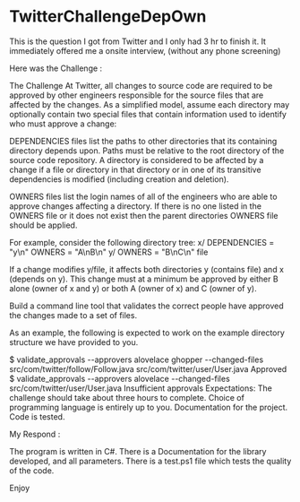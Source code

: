 # TwitterChallengeDepOwn
This is the question I got from Twitter and I only had 3 hr to finish it. 
It immediately offered me a onsite interview, (without any phone screening)


Here was the Challenge :

The Challenge
At Twitter, all changes to source code are required to be approved by other engineers responsible for the source files that are affected by the changes. As a simplified model, assume each directory may optionally contain two special files that contain information used to identify who must approve a change:

DEPENDENCIES files list the paths to other directories that its containing directory depends upon. Paths must be relative to the root directory of the source code repository. A directory is considered to be affected by a change if a file or directory in that directory or in one of its transitive dependencies is modified (including creation and deletion).

OWNERS files list the login names of all of the engineers who are able to approve changes affecting a directory. If there is no one listed in the OWNERS file or it does not exist then the parent directories OWNERS file should be applied.

For example, consider the following directory tree:
  x/
    DEPENDENCIES = "y\n"
    OWNERS = "A\nB\n"
  y/
    OWNERS = "B\nC\n"
    file

If a change modifies y/file, it affects both directories y (contains file) and x (depends on y). This change must at a minimum be approved by either B alone (owner of x and y) or both A (owner of x) and C (owner of y).

Build a command line tool that validates the correct people have approved the changes made to a set of files.

As an example, the following is expected to work on the example directory structure we have provided to you.

$ validate_approvals --approvers alovelace ghopper --changed-files src/com/twitter/follow/Follow.java src/com/twitter/user/User.java
Approved
$ validate_approvals --approvers alovelace --changed-files src/com/twitter/user/User.java
Insufficient approvals
Expectations:
		The challenge should take about three hours to complete.
		Choice of programming language is entirely up to you.
		Documentation for the project.
		Code is tested.

My Respond : 

The program is written in C#. 
There is a Documentation for the library developed, and all parameters. 
There is a test.ps1 file which tests the quality of the code.


Enjoy 